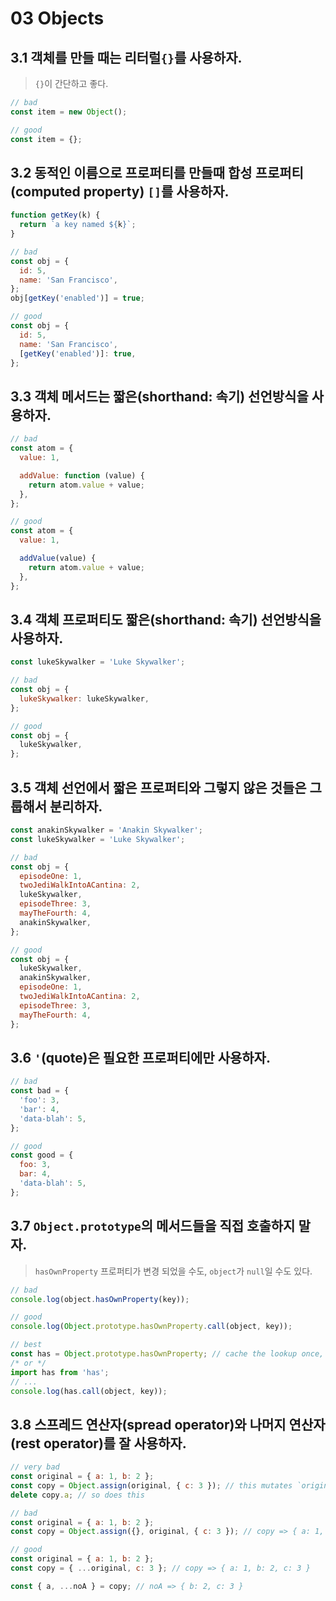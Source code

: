 # 03 Objects

## 3.1 객체를 만들 때는 리터럴`{}`를 사용하자.
> `{}`이 간단하고 좋다.
```js
// bad
const item = new Object();

// good
const item = {};
```

## 3.2 동적인 이름으로 프로퍼티를 만들때 합성 프로퍼티(computed property) `[]`를 사용하자.
```js
function getKey(k) {
  return `a key named ${k}`;
}

// bad
const obj = {
  id: 5,
  name: 'San Francisco',
};
obj[getKey('enabled')] = true;

// good
const obj = {
  id: 5,
  name: 'San Francisco',
  [getKey('enabled')]: true,
};
```

## 3.3 객체 메서드는 짧은(shorthand: 속기) 선언방식을 사용하자.
```js
// bad
const atom = {
  value: 1,

  addValue: function (value) {
    return atom.value + value;
  },
};

// good
const atom = {
  value: 1,

  addValue(value) {
    return atom.value + value;
  },
};
```

## 3.4 객체 프로퍼티도 짧은(shorthand: 속기) 선언방식을 사용하자.
```js
const lukeSkywalker = 'Luke Skywalker';

// bad
const obj = {
  lukeSkywalker: lukeSkywalker,
};

// good
const obj = {
  lukeSkywalker,
};
```

## 3.5 객체 선언에서 짧은 프로퍼티와 그렇지 않은 것들은 그룹해서 분리하자.
```js
const anakinSkywalker = 'Anakin Skywalker';
const lukeSkywalker = 'Luke Skywalker';

// bad
const obj = {
  episodeOne: 1,
  twoJediWalkIntoACantina: 2,
  lukeSkywalker,
  episodeThree: 3,
  mayTheFourth: 4,
  anakinSkywalker,
};

// good
const obj = {
  lukeSkywalker,
  anakinSkywalker,
  episodeOne: 1,
  twoJediWalkIntoACantina: 2,
  episodeThree: 3,
  mayTheFourth: 4,
};
```

## 3.6 `'`(quote)은 필요한 프로퍼티에만 사용하자.
```js
// bad
const bad = {
  'foo': 3,
  'bar': 4,
  'data-blah': 5,
};

// good
const good = {
  foo: 3,
  bar: 4,
  'data-blah': 5,
};
```

## 3.7 `Object.prototype`의 메서드들을 직접 호출하지 말자.
> `hasOwnProperty` 프로퍼티가 변경 되었을 수도, `object`가 `null`일 수도 있다.
```js
// bad
console.log(object.hasOwnProperty(key));

// good
console.log(Object.prototype.hasOwnProperty.call(object, key));

// best
const has = Object.prototype.hasOwnProperty; // cache the lookup once, in module scope.
/* or */
import has from 'has';
// ...
console.log(has.call(object, key));
```

## 3.8 스프레드 연산자(spread operator)와 나머지 연산자(rest operator)를 잘 사용하자.
```js
// very bad
const original = { a: 1, b: 2 };
const copy = Object.assign(original, { c: 3 }); // this mutates `original` ಠ_ಠ
delete copy.a; // so does this

// bad
const original = { a: 1, b: 2 };
const copy = Object.assign({}, original, { c: 3 }); // copy => { a: 1, b: 2, c: 3 }

// good
const original = { a: 1, b: 2 };
const copy = { ...original, c: 3 }; // copy => { a: 1, b: 2, c: 3 }

const { a, ...noA } = copy; // noA => { b: 2, c: 3 }
```

